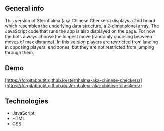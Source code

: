 ## General info
This version of Sternhalma (aka Chinese Checkers) displays a 2nd board which resembles the underlying data structure, a 2-dimensional array. The JavaScript code that runs the app is also displayed on the page. For now the bots always choose the longest move (randomly choosing between moves of max distance). In this version players are restricted from landing in opposing players' end zones, but they are not restricted from jumping through them.
	
## Demo
[https://forgitaboutit.github.io/sternhalma-aka-chinese-checkers/](https://forgitaboutit.github.io/sternhalma-aka-chinese-checkers/)

## Technologies
* JavaScript
* HTML
* CSS
